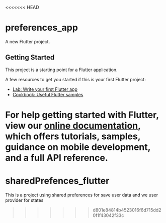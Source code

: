 <<<<<<< HEAD
# preferences_app

A new Flutter project.

## Getting Started

This project is a starting point for a Flutter application.

A few resources to get you started if this is your first Flutter project:

- [Lab: Write your first Flutter app](https://flutter.dev/docs/get-started/codelab)
- [Cookbook: Useful Flutter samples](https://flutter.dev/docs/cookbook)

For help getting started with Flutter, view our
[online documentation](https://flutter.dev/docs), which offers tutorials,
samples, guidance on mobile development, and a full API reference.
=======
# sharedPrefences_flutter
This is a project using shared preferences for save user data and we user provider for states
>>>>>>> d801e84814b4523016f6d715dd20f1f43042f33c
